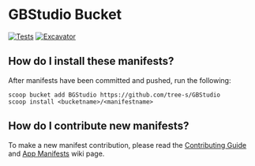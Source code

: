 # GBStudio Bucket

[![Tests](https://github.com/tree-s/GBStudio/actions/workflows/ci.yml/badge.svg)](https://github.com/tree-s/GBStudio/actions/workflows/ci.yml) [![Excavator](https://github.com/tree-s/GBStudio/actions/workflows/excavator.yml/badge.svg)](https://github.com/tree-s/GBStudio/actions/workflows/excavator.yml)

## How do I install these manifests?

After manifests have been committed and pushed, run the following:

```pwsh
scoop bucket add BGStudio https://github.com/tree-s/GBStudio
scoop install <bucketname>/<manifestname>
```

## How do I contribute new manifests?

To make a new manifest contribution, please read the [Contributing
Guide](https://github.com/ScoopInstaller/.github/blob/main/.github/CONTRIBUTING.md)
and [App Manifests](https://github.com/ScoopInstaller/Scoop/wiki/App-Manifests)
wiki page.
